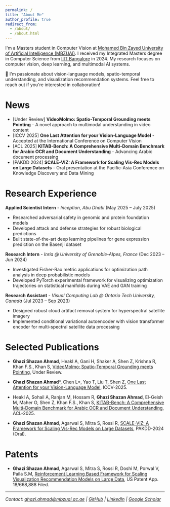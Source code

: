 ```yaml
---
permalink: /
title: "About Me"
author_profile: true
redirect_from: 
  - /about/
  - /about.html
---
```


I'm a Masters student in Computer Vision at [Mohamed Bin Zayed University of Artificial Intelligence (MBZUAI)](https://mbzuai.ac.ae/). I received my Integrated Masters degree in Computer Science from [IIIT Bangalore](https://www.iiitb.ac.in/) in 2024. My research focuses on computer vision, deep learning, and multimodal AI systems.

📢 I'm passionate about vision-language models, spatio-temporal understanding, and visualization recommendation systems. Feel free to reach out if you're interested in collaboration!

News
======
- [Under Review] **VideoMolmo: Spatio-Temporal Grounding meets Pointing** - A novel approach to multimodal understanding in video content
- [ICCV 2025] **One Last Attention for your Vision-Language Model** - Accepted at the International Conference on Computer Vision
- [ACL 2025] **KITAB-Bench: A Comprehensive Multi-Domain Benchmark for Arabic OCR and Document Understanding** - Advancing Arabic document processing
- [PAKDD 2024] **SCALE-VIZ: A Framework for Scaling Vis-Rec Models on Large Datasets** - Oral presentation at the Pacific-Asia Conference on Knowledge Discovery and Data Mining

Research Experience
======

**Applied Scientist Intern** - *Inception, Abu Dhabi* (May 2025 – July 2025)
- Researched adversarial safety in genomic and protein foundation models
- Developed attack and defense strategies for robust biological predictions
- Built state-of-the-art deep learning pipelines for gene expression prediction on the Basenji dataset

**Research Intern** - *Inria @ University of Grenoble-Alpes, France* (Dec 2023 – Jun 2024)
- Investigated Fisher-Rao metric applications for optimization path analysis in deep probabilistic models
- Developed PyTorch experimental framework for visualizing optimization trajectories on statistical manifolds during VAE and GAN training

**Research Assistant** - *Visual Computing Lab @ Ontario Tech University, Canada* (Jul 2023 – Sep 2023)
- Designed robust cloud artifact removal system for hyperspectral satellite imagery
- Implemented conditional variational autoencoder with vision transformer encoder for multi-spectral satellite data processing

Selected Publications
======

- **Ghazi Shazan Ahmad**, Heakl A, Gani H, Shaker A, Shen Z, Krishna R, Khan F.S., Khan S, [VideoMolmo: Spatio-Temporal Grounding meets Pointing](https://arxiv.org/abs/placeholder), Under Review.

- **Ghazi Shazan Ahmad***,  Chen L*, Yao T, Liu T, Shen Z, [One Last Attention for your Vision-Language Model](https://arxiv.org/abs/placeholder), ICCV-2025.

- Heakl A, Sohail A, Ranjan M, Hossam R, **Ghazi Shazan Ahmad**, El-Geish M, Maher O, Shen Z, Khan F.S., Khan S, [KITAB-Bench: A Comprehensive Multi-Domain Benchmark for Arabic OCR and Document Understanding](https://arxiv.org/abs/placeholder), ACL-2025.

- **Ghazi Shazan Ahmad**, Agarwal S, Mitra S, Rossi R, [SCALE-VIZ: A Framework for Scaling Vis-Rec Models on Large Datasets](https://arxiv.org/abs/placeholder), PAKDD-2024 (Oral).

Patents
======
- **Ghazi Shazan Ahmad**, Agarwal S, Mitra S, Rossi R, Doshi M, Porwal V, Paila S.M, [Reinforcement Learning Based Framework for Scaling Visualization Recommendation Models on Large Data](https://patents.google.com/patent/US18668888), US Patent App. 18/668,888 Filed.

---
*Contact: ghazi.ahmad@mbzuai.ac.ae | [GitHub](https://github.com/ghazi-ahmad) | [LinkedIn](https://linkedin.com/in/ghazi-ahmad) | [Google Scholar](https://scholar.google.com/citations?user=ghazi-ahmad)*
